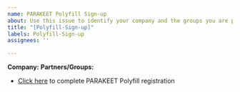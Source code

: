 ```yaml
---
name: PARAKEET Polyfill Sign-up
about: Use this issue to identify your company and the groups you are partnering with.
title: "[Polyfill-Sign-up]"
labels: Polyfill-Sign-up
assignees: ''

---
```


<!-- 
Use this issue to identify your company and the groups you are partnering with and add this issue link to your PARAKEET Polyfill registration: 
https://edgedevportal-dev.azurewebsites.net/en-us/microsoft-edge/origin-trials/parakeet/registration/ 
  -->


**Company:**
**Partners/Groups:**

* [Click here](https://edgedevportal-dev.azurewebsites.net/en-us/microsoft-edge/origin-trials/parakeet/registration/) to complete PARAKEET Polyfill registration
